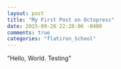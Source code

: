 ```yaml
---
layout: post
title: "My First Post on Octopress"
date: 2015-09-28 22:28:06 -0400
comments: true
categories: "flatiron_School" 
---
```

"Hello, World.  Testing"
